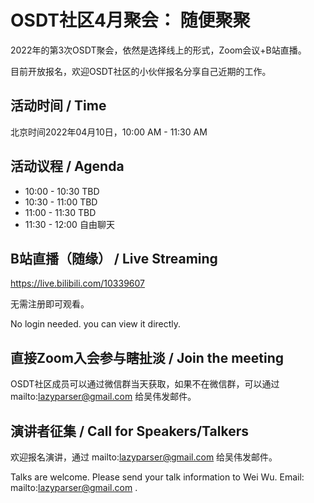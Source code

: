 # OSDT社区4月聚会： 随便聚聚

2022年的第3次OSDT聚会，依然是选择线上的形式，Zoom会议+B站直播。

目前开放报名，欢迎OSDT社区的小伙伴报名分享自己近期的工作。

## 活动时间 / Time

北京时间2022年04月10日，10:00 AM - 11:30 AM

## 活动议程 / Agenda

- 10:00 - 10:30 TBD
- 10:30 - 11:00 TBD
- 11:00 - 11:30 TBD
- 11:30 - 12:00 自由聊天

## B站直播（随缘） / Live Streaming

https://live.bilibili.com/10339607

无需注册即可观看。

No login needed. you can view it directly.

## 直接Zoom入会参与瞎扯淡 / Join the meeting

OSDT社区成员可以通过微信群当天获取，如果不在微信群，可以通过 mailto:lazyparser@gmail.com 给吴伟发邮件。

## 演讲者征集 / Call for Speakers/Talkers

欢迎报名演讲，通过 mailto:lazyparser@gmail.com  给吴伟发邮件。

Talks are welcome. Please send your talk information to Wei Wu. Email: mailto:lazyparser@gmail.com .
